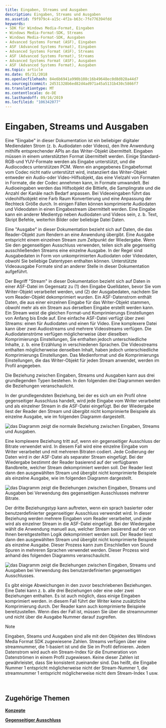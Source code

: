 ```yaml
---
title: Eingaben, Streams und Ausgaben
description: Eingaben, Streams und Ausgaben
ms.assetid: f9f979c4-a15c-4f2a-b63c-7fe776394fdd
keywords:
- SDK für Windows Media-Format, Eingaben
- Windows Media-Format-SDK, Streams
- Windows Media-Format-SDK, Ausgaben
- Advanced Systems Format (ASF), Eingaben
- ASF (Advanced Systems Format), Eingaben
- Advanced Systems Format (ASF), Streams
- ASF (Advanced Systems Format), Streams
- Advanced Systems Format (ASF), Ausgaben
- ASF (Advanced Systems Format), Ausgaben
ms.topic: article
ms.date: 05/31/2018
ms.openlocfilehash: 84e6b6941a990b108c16b49648ec0d8d028a44d7
ms.sourcegitcommit: 2d531328b6ed82d4ad971a45a5131b430c5866f7
ms.translationtype: MT
ms.contentlocale: de-DE
ms.lasthandoff: 09/16/2019
ms.locfileid: "106342077"
---
```

# <a name="inputs-streams-and-outputs"></a>Eingaben, Streams und Ausgaben

Eine "Eingabe" in dieser Dokumentation ist ein beliebiger digitaler Mediendaten Strom (z. b. Audiodaten oder Videos), den Ihre Anwendung mithilfe entsprechender APIs an das Writer-Objekt übermittelt. Eingaben müssen in einem unterstützten Format übermittelt werden. Einige Standard-RGB-und YUV-Formate werden als Eingabe unterstützt, und die Audiocodecs unterstützen PCM. Wenn ein angegebenes Eingabeformat vom Codec nicht nativ unterstützt wird, instanziiert das Writer-Objekt entweder ein Audio-oder Video-Hilfsobjekt, das eine Vielzahl von Formaten in Formate, die der Codec annehmen kann, in Formate umwandelt. Bei Audioeingaben werden das Hilfsobjekt die Bittiefe, die Samplingrate und die Anzahl der Kanäle nach Bedarf anpassen. Bei Videoeingaben führt das videohilfsobjekt eine Farb Raum Konvertierung und eine Anpassung der Rechteck Größe durch. In einigen Fällen können komprimierte Audiodaten und Videodaten in einen Eingabestream übermittelt werden. Eine Eingabe kann ein anderer Medientyp neben Audiodaten und Videos sein, z. b. Text, Skript Befehle, weiterhin Bilder oder beliebige Datei Daten.

Eine "Ausgabe" in dieser Dokumentation bezieht sich auf Daten, die das Reader-Objekt zum Rendern an eine Anwendung übergibt. Eine Ausgabe entspricht einem einzelnen Stream zum Zeitpunkt der Wiedergabe. Wenn Sie den gegenseitigen Ausschluss verwenden, teilen sich alle gegenseitig ausschließenden Streams eine einzelne Ausgabe. In der Regel sind Ausgabedaten in Form von unkomprimierten Audiodaten oder Videodaten, obwohl Sie beliebige Datentypen enthalten können. Unterstützte Videoausgabe Formate sind an anderer Stelle in dieser Dokumentation aufgeführt.

Der Begriff "Stream" in dieser Dokumentation bezieht sich auf Daten in einer ASF-Datei im Gegensatz zu (1) den Eingabe Quelldaten, bevor Sie vom Writer-Objekt verarbeitet werden, und (2) der Ausgabedaten, nachdem Sie vom Reader-Objekt dekomprimiert wurden. Ein ASF-Datenstrom enthält Daten, die aus einer einzelnen Eingabe für das Writer-Objekt stammen, obwohl mehr als ein Stream aus derselben Eingabe erstellt werden kann. Ein Stream weist die gleichen Format-und Komprimierungs Einstellungen von Anfang bis Ende auf. Eine einfache ASF-Datei verfügt über zwei Streams: einen für Audiodaten und einen für Video. Eine komplexere Datei kann über zwei Audiostreams und mehrere Videostreams verfügen. Die Audiodatenströme verfügen möglicherweise über dieselben Komprimierungs Einstellungen, Sie enthalten jedoch unterschiedliche Inhalte, z. b. eine Erzählung in verschiedenen Sprachen. Die Videostreams enthalten möglicherweise denselben Inhalt, haben jedoch unterschiedliche Komprimierungs Einstellungen. Das Medienformat und die Komprimierungs Einstellungen, die das Writer-Objekt für jeden Stream anwendet, werden im Profil angegeben.

Die Beziehung zwischen Eingaben, Streams und Ausgaben kann aus drei grundlegenden Typen bestehen. In den folgenden drei Diagrammen werden die Beziehungen veranschaulicht.

In der grundlegendsten Beziehung, bei der es sich um ein Profil ohne gegenseitiger Ausschluss handelt, wird jede Eingabe vom Writer verarbeitet und als einzelner Stream in die ASF-Datei eingefügt. Bei der Wiedergabe liest der Reader den Stream und übergibt nicht komprimierte Beispiele als einzelne Ausgabe, wie im folgenden Diagramm dargestellt.

![das Diagramm zeigt die normale Beziehung zwischen Eingaben, Streams und Ausgaben.](images/formatsdk03.png)

Eine komplexere Beziehung tritt auf, wenn ein gegenseitiger Ausschluss der Bitrate verwendet wird. In diesem Fall wird eine einzelne Eingabe vom Writer verarbeitet und mit mehreren Bitraten codiert. Jede Codierung der Daten wird in der ASF-Datei als separater Stream eingefügt. Bei der Wiedergabe bestimmt der Reader basierend auf der verfügbaren Bandbreite, welcher Stream dekomprimiert werden soll. Der Reader liest dann den ausgewählten Stream und übergibt nicht komprimierte Beispiele als einzelne Ausgabe, wie im folgenden Diagramm dargestellt.

![das Diagramm zeigt die Beziehungen zwischen Eingaben, Streams und Ausgaben bei Verwendung des gegenseitigen Ausschlusses mehrerer Bitrate.](images/formatsdk04.png)

Der dritte Beziehungstyp kann auftreten, wenn ein sprach basierter oder benutzerdefinierter gegenseitiger Ausschluss verwendet wird. In dieser Beziehung werden mehrere Eingaben vom Reader verarbeitet, und jede wird als einzelner Stream in die ASF-Datei eingefügt. Bei der Wiedergabe wählt die Anwendung manuell aus, welcher Stream basierend auf der von Ihnen bereitgestellten Logik dekomprimiert werden soll. Der Reader liest dann den ausgewählten Stream und übergibt nicht komprimierte Beispiele als einzelne Ausgabe. Dieser Prozess kann zum Einschließen von Sound Spuren in mehreren Sprachen verwendet werden. Dieser Prozess wird anhand des folgenden Diagramms veranschaulicht.

![das Diagramm zeigt die Beziehungen zwischen Eingaben, Streams und Ausgaben bei Verwendung des benutzerdefinierten gegenseitigen Ausschlusses.](images/formatsdk02.png)

Es gibt einige Abweichungen in den zuvor beschriebenen Beziehungen. Eine Datei kann z. b. alle drei Beziehungen oder eine oder zwei Beziehungen enthalten. Es ist auch möglich, dass einige Eingaben komprimiert werden. in diesem Fall führt der Writer keine zusätzliche Komprimierung durch. Der Reader kann auch komprimierte Beispiele bereitzustellen. Wenn dies der Fall ist, müssen Sie über die streamnummer und nicht über die Ausgabe Nummer darauf zugreifen.

> [!Note]  
> Eingaben, Steams und Ausgaben sind alle mit den Objekten des Windows Media Format SDK zugewiesene Zahlen. Streams verfügen über eine streamnummer, die 1-basiert ist und die Sie im Profil definieren. Jedem Datenstrom wird auch ein Stream-Index für die Enumeration von Datenströmen in einem Profil zugewiesen. Keine dieser Zahlen ist gewährleistet, dass Sie konsistent zueinander sind. Das heißt, die Eingabe Nummer 1 entspricht möglicherweise nicht der Stream-Nummer 1, die streamnummer 1 entspricht möglicherweise nicht dem Stream-Index 1 usw.

 

## <a name="related-topics"></a>Zugehörige Themen

<dl> <dt>

[**Konzepte**](concepts.md)
</dt> <dt>

[**Gegenseitiger Ausschluss**](mutual-exclusion.md)
</dt> </dl>

 

 




